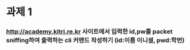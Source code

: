 # 과제 1 
### http://academy.kitri.re.kr 사이트에서 입력한 id,pw를 packet sniffing하여 출력하는 cli 커맨드 작성하기   (id:이름 이니셜, pwd:학번)
